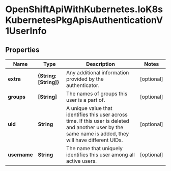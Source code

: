 # OpenShiftApiWithKubernetes.IoK8sKubernetesPkgApisAuthenticationV1UserInfo

## Properties
Name | Type | Description | Notes
------------ | ------------- | ------------- | -------------
**extra** | **{String: [String]}** | Any additional information provided by the authenticator. | [optional] 
**groups** | **[String]** | The names of groups this user is a part of. | [optional] 
**uid** | **String** | A unique value that identifies this user across time. If this user is deleted and another user by the same name is added, they will have different UIDs. | [optional] 
**username** | **String** | The name that uniquely identifies this user among all active users. | [optional] 


